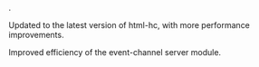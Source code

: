 .

Updated to the latest version of html-hc, with more performance improvements.

Improved efficiency of the event-channel server module.